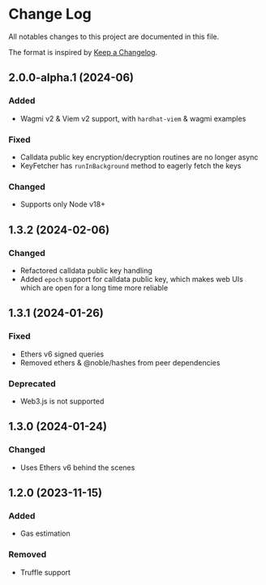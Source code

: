 # Change Log

All notables changes to this project are documented in this file.

The format is inspired by [Keep a Changelog].

[Keep a Changelog]: https://keepachangelog.com/en/1.0.0/

## 2.0.0-alpha.1 (2024-06)

### Added

- Wagmi v2 & Viem v2 support, with `hardhat-viem` & wagmi examples

### Fixed

- Calldata public key encryption/decryption routines are no longer async
- KeyFetcher has `runInBackground` method to eagerly fetch the keys

### Changed

- Supports only Node v18+

## 1.3.2 (2024-02-06)

### Changed

- Refactored calldata public key handling
- Added `epoch` support for calldata public key, which makes web UIs which are open for a long time more reliable

## 1.3.1 (2024-01-26)

### Fixed

- Ethers v6 signed queries
- Removed ethers & @noble/hashes from peer dependencies

### Deprecated

- Web3.js is not supported

## 1.3.0 (2024-01-24)

### Changed

- Uses Ethers v6 behind the scenes

## 1.2.0 (2023-11-15)

### Added

- Gas estimation

### Removed

- Truffle support
